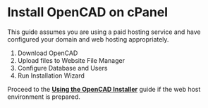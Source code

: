 # Install OpenCAD on cPanel

This guide assumes you are using a paid hosting service and have configured your domain and web hosting appropriately.

1. Download OpenCAD
2. Upload files to Website File Manager
3. Configure Database and Users
4. Run Installation Wizard

Proceed to the **[Using the OpenCAD Installer](../autoinstaller/)** guide if the web host environment is prepared.